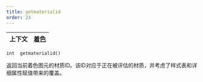 ```yaml
---
title: getmaterialid
order: 23
---
```

| 上下文 | [着色](../contexts/shading.html) |
| --- | --- |

`int  getmaterialid()`

返回当前着色图元的材质ID。该ID对应于正在被评估的材质，并考虑了样式表和详细属性赋值带来的覆盖。